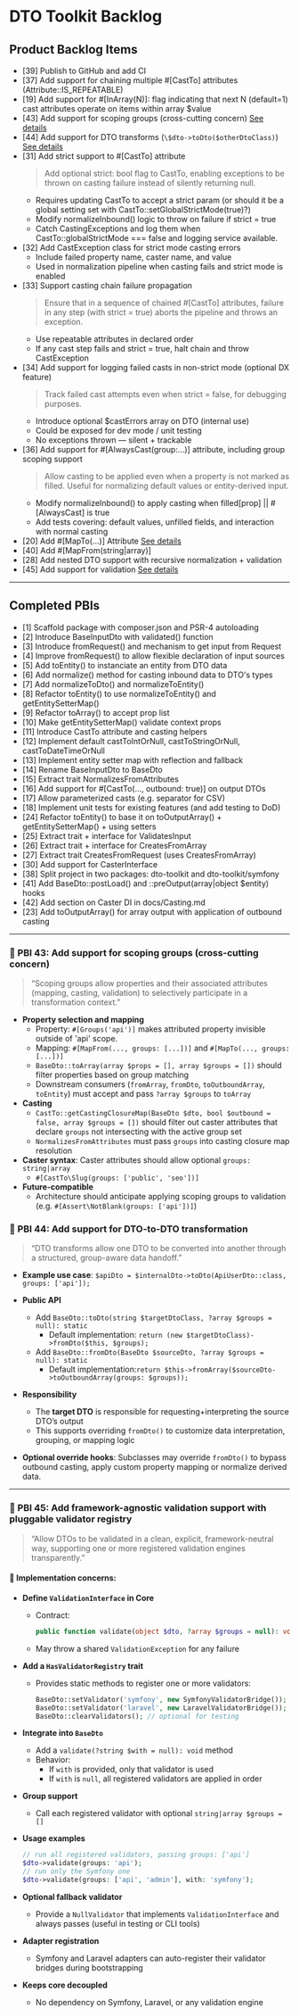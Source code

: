 # DTO Toolkit Backlog

## Product Backlog Items

- [39] Publish to GitHub and add CI
- [37] Add support for chaining multiple #[CastTo] attributes (Attribute::IS_REPEATABLE)
- [19] Add support for #[InArray(N)]: flag indicating that next N (default=1) cast attributes
      operate on items within array \$value
- [43] Add support for scoping groups (cross-cutting concern) [See details](#PBI-43)
- [44] Add support for DTO transforms (`\$dto->toDto($otherDtoClass)`) [See details](#PBI-44)
- [31] Add strict support to #[CastTo] attribute
    > Add optional strict: bool flag to CastTo, enabling exceptions to be thrown on casting failure instead of silently returning null.
    - Requires updating CastTo to accept a strict param (or should it be a global setting set with
      CastTo::setGlobalStrictMode(true)?)
    - Modify normalizeInbound() logic to throw on failure if strict = true
    - Catch CastingExceptions and log them when CastTo::globalStrictMode === false and logging service available.
- [32] Add CastException class for strict mode casting errors
    - Include failed property name, caster name, and value
    - Used in normalization pipeline when casting fails and strict mode is enabled
- [33] Support casting chain failure propagation
    > Ensure that in a sequence of chained #[CastTo] attributes, failure in any step (with strict = true) aborts the pipeline and throws an exception.
    - Use repeatable attributes in declared order
    - If any cast step fails and strict = true, halt chain and throw CastException
- [34] Add support for logging failed casts in non-strict mode (optional DX feature)
    > Track failed cast attempts even when strict = false, for debugging purposes.
    - Introduce optional $castErrors array on DTO (internal use)
    - Could be exposed for dev mode / unit testing
    - No exceptions thrown — silent + trackable
- [36] Add support for #[AlwaysCast(group:...)] attribute, including group scoping support
    > Allow casting to be applied even when a property is not marked as filled. Useful for normalizing default values or entity-derived input.
    - Modify normalizeInbound() to apply casting when filled[prop] || #[AlwaysCast] is true
    - Add tests covering: default values, unfilled fields, and interaction with normal casting
- [20] Add #[MapTo(...)] Attribute [See details](Mapping.md)
- [40] Add #[MapFrom(string|array)]
- [28] Add nested DTO support with recursive normalization + validation
- [45] Add support for validation [See details](#PBI-45)
---

## Completed PBIs

- [1] Scaffold package with composer.json and PSR-4 autoloading
- [2] Introduce BaseInputDto with validated() function
- [3] Introduce fromRequest() and mechanism to get input from Request
- [4] Improve fromRequest() to allow flexible declaration of input sources
- [5] Add toEntity() to instanciate an entity from DTO data
- [6] Add normalize() method for casting inbound data to DTO's types
- [7] Add normalizeToDto() and normalizeToEntity()
- [8] Refactor toEntity() to use normalizeToEntity() and getEntitySetterMap()
- [9] Refactor toArray() to accept prop list
- [10] Make getEntitySetterMap() validate context props
- [11] Introduce CastTo attribute and casting helpers
- [12] Implement default castToIntOrNull, castToStringOrNull, castToDateTimeOrNull
- [13] Implement entity setter map with reflection and fallback
- [14] Rename BaseInputDto to BaseDto
- [15] Extract trait NormalizesFromAttributes
- [16] Add support for #[CastTo(..., outbound: true)] on output DTOs
- [17] Allow parameterized casts (e.g. separator for CSV)
- [18] Implement unit tests for existing features (and add testing to DoD)
- [24] Refactor toEntity() to base it on toOutputArray() + getEntitySetterMap() + using setters
- [25] Extract trait + interface for ValidatesInput
- [26] Extract trait + interface for CreatesFromArray
- [27] Extract trait CreatesFromRequest (uses CreatesFromArray)
- [30] Add support for CasterInterface
- [38] Split project in two packages: dto-toolkit and dto-toolkit/symfony
- [41] Add BaseDto::postLoad() and ::preOutput(array|object $entity) hooks
- [42] Add section on Caster DI in docs/Casting.md
- [23] Add toOutputArray() for array output with application of outbound casting

---

### <a id="PBI-43"></a>**🔧 PBI 43: Add support for scoping groups (cross-cutting concern)**

> “Scoping groups allow properties and their associated attributes (mapping, casting, validation) to selectively participate in a transformation context.”
- **Property selection and mapping**
    - Property: `#[Groups('api')]` makes attributed property invisible outside of 'api' scope.
    - Mapping: `#[MapFrom(..., groups: [...])]` and `#[MapTo(..., groups: [...])]`
    - `BaseDto::toArray(array $props = [], array $groups = [])` should filter properties based on group matching
    - Downstream consumers (`fromArray`, `fromDto`, `toOutboundArray`, `toEntity`) must accept and pass `?array $groups` to `toArray`
- **Casting**
    - `CastTo::getCastingClosureMap(BaseDto $dto, bool $outbound = false, array $groups = [])` should filter out caster attributes that declare `groups` not intersecting with the active group set
    - `NormalizesFromAttributes` must pass `groups` into casting closure map resolution
- **Caster syntax**: Caster attributes should allow optional `groups: string|array`
    - `#[CastTo\Slug(groups: ['public', 'seo'])]`
- **Future-compatible**
    - Architecture should anticipate applying scoping groups to validation (e.g. `#[Assert\NotBlank(groups: ['api'])]`)

### <a id="PBI-44"></a>🔄 PBI 44: Add support for DTO-to-DTO transformation

> “DTO transforms allow one DTO to be converted into another through a structured, group-aware data handoff.”
- **Example use case**: `$apiDto = $internalDto->toDto(ApiUserDto::class, groups: ['api']);`
- **Public API**
  - Add `BaseDto::toDto(string $targetDtoClass, ?array $groups = null): static`
    - Default implementation:  `return (new $targetDtoClass)->fromDto($this, $groups);`
  - Add `BaseDto::fromDto(BaseDto $sourceDto, ?array $groups = null): static`
    - Default implementation:`return $this->fromArray($sourceDto->toOutboundArray(groups: $groups));`
- **Responsibility**
  - The **target DTO** is responsible for requesting+interpreting the source DTO’s output
  - This supports overriding `fromDto()` to customize data interpretation, grouping, or mapping logic

- **Optional override hooks**: Subclasses may override `fromDto()` to bypass outbound casting, apply custom property mapping or normalize derived data.

---

### <a id="PBI-45"></a> 🧩 PBI 45: Add framework-agnostic validation support with pluggable validator registry

> “Allow DTOs to be validated in a clean, explicit, framework-neutral way, supporting one or more registered validation engines transparently.”

#### 🔹 Implementation concerns:

- **Define `ValidationInterface` in Core**
  - Contract:
    ```php
    public function validate(object $dto, ?array $groups = null): void;
    ```
  - May throw a shared `ValidationException` for any failure

- **Add a `HasValidatorRegistry` trait**
  - Provides static methods to register one or more validators:
    ```php
    BaseDto::setValidator('symfony', new SymfonyValidatorBridge());
    BaseDto::setValidator('laravel', new LaravelValidatorBridge());
    BaseDto::clearValidators(); // optional for testing
    ```

- **Integrate into `BaseDto`**
  - Add a `validate(?string $with = null): void` method
  - Behavior:
    - If `with` is provided, only that validator is used
    - If `with` is `null`, all registered validators are applied in order

- **Group support**
  - Call each registered validator with optional `string|array $groups = []`

- **Usage examples**
  ```php
  // run all registered validators, passing groups: ['api']
  $dto->validate(groups: 'api');
  // run only the Symfony one
  $dto->validate(groups: ['api', 'admin'], with: 'symfony');
  ```

- **Optional fallback validator**
  - Provide a `NullValidator` that implements `ValidationInterface` and always passes (useful in testing or CLI tools)

- **Adapter registration**
  - Symfony and Laravel adapters can auto-register their validator bridges during bootstrapping

- **Keeps core decoupled**
  - No dependency on Symfony, Laravel, or any validation engine

